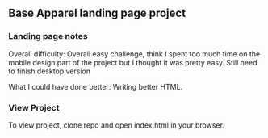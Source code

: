## Base Apparel landing page project

### Landing page notes

Overall difficulty: Overall easy challenge, think I spent too much time on the mobile design part of the project but I thought it was pretty easy. Still need to finish desktop version

What I could have done better: Writing better HTML.

### View Project

To view project, clone repo and open index.html in your browser.
